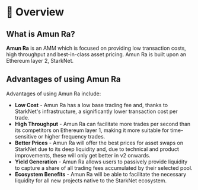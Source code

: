 # 💫 Overview

## What is Amun Ra?

**Amun Ra** is an AMM which is focused on providing low transaction costs, high throughput and best-in-class asset pricing. Amun Ra is built upon an Ethereum layer 2, StarkNet.

## Advantages of using Amun Ra

Advantages of using Amun Ra include:

* **Low Cost** - Amun Ra has a low base trading fee and, thanks to StarkNet's infrastructure, a significantly lower transaction cost per trade.
* **High Throughput** - Amun Ra can facilitate more trades per second than its competitors on Ethereum layer 1, making it more suitable for time-sensitive or higher frequency trades.
* **Better Prices** - Amun Ra will offer the best prices for asset swaps on StarkNet due to its deep liquidity and, due to technical and product improvements, these will only get better in v2 onwards.
* **Yield Generation** - Amun Ra allows users to passively provide liquidity to capture a share of all trading fees accumulated by their selected pool.
* **Ecosystem Benefits** - Amun Ra will be able to facilitate the necessary liquidity for all new projects native to the StarkNet ecosystem.

